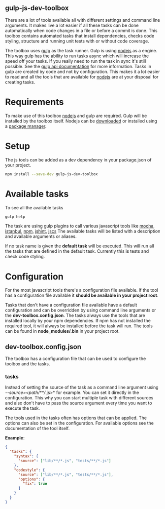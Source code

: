 gulp-js-dev-toolbox
--
There are a lot of tools available all with different settings and command line arguments. It makes live a lot easier if all these tasks can be done automatically when code changes in a file or before a commit is done. This toolbox contains automated tasks that install dependencies, checks code styling, structure and running unit tests with or without code coverage.

The toolbox uses [gulp](http://gulpjs.com/) as the task runner. Gulp is using [nodejs](https://nodejs.org/en/) as a engine. This way gulp has the ability to run tasks async which will increase the speed off your tasks. If you really need to run the task in sync it's still possible. See the [gulp api documentation](https://github.com/gulpjs/gulp/blob/master/docs/API.md) for more information. Tasks in gulp are created by code and not by configuration. This makes it a lot easier to read and all the tools that are available for [nodejs](https://nodejs.org/en/) are at your disposal for creating tasks.

# Requirements
To make use of this toolbox [nodejs](https://nodejs.org/en/) and gulp are required. Gulp will be installed by the toolbox itself. Nodejs can be [downloaded](https://nodejs.org/en/download/) or installed using a [package manager](https://nodejs.org/en/download/package-manager/).

# Setup
The js tools can be added as a dev dependency in your package.json of your project.
```bash
npm install --save-dev gulp-js-dev-toolbox
```

# Available tasks
To see all the available tasks
```bash
gulp help
```

The task are using gulp plugins to call various javascript tools like [mocha](http://mochajs.org/), [istanbul](https://github.com/gotwarlost/istanbul), [npm](https://www.npmjs.com/), [jshint](https://github.com/jshint/jshint), [jscs](https://github.com/jscs-dev/node-jscs)
The available tasks will be listed with a description and available arguments or aliases.

If no task name is given the **default task** will be executed. This will run all the tasks that are defined in the default task. Currently this is tests and check code styling.

# Configuration
For the most javascript tools there's a configuration file available. If the tool has a configuration file available it **should be available in your project root**.

Tasks that don't have a configuration file available have a default configuration and can be overridden by using command line arguments or the **dev-toolbox.config.json**. The tasks always use the tools that are installed locally by your npm dependencies. If npm has not installed the required tool, it will always be installed before the task will run. The tools can be found in **node_modules/.bin** in your project root.

## dev-toolbox.config.json
The toolbox has a configuration file that can be used to configure the toolbox and the tasks.

### tasks
Instead of setting the source of the task as a command line argument using *--source=<path/**/*.js>* for example. You can set it directly in the configuration. This why you can start multiple task with different sources and also don't have to pass the source argument every time you want to execute the task.

The tools used in the tasks often has options that can be applied. The options can also be set in the configuration. For available options see the documentation of the tool itself.

**Example:**
```json
{
  "tasks": {
    "syntax": {
      "source": ["lib/**/*.js", "tests/**/*.js"]
    },
    "codestyle": {
      "source": ["lib/**/*.js", "tests/**/*.js"],
      "options": {
        "fix": true
      }
    }
  }
}
```
